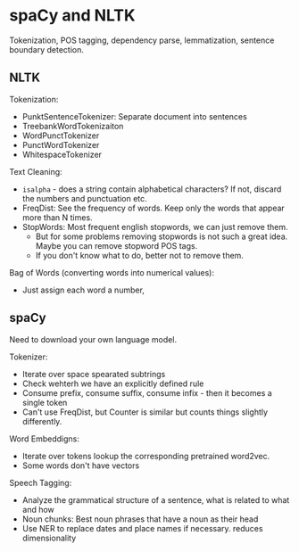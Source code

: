 # spaCy and NLTK

Tokenization, POS tagging, dependency parse, lemmatization, sentence boundary detection.

## NLTK

Tokenization:
 - PunktSentenceTokenizer: Separate document into sentences
 - TreebankWordTokenizaiton
 - WordPunctTokenizer
 - PunctWordTokenizer
 - WhitespaceTokenizer

Text Cleaning:
 - `isalpha` - does a string contain alphabetical characters? If not, discard
    the numbers and punctuation etc.
 - FreqDist: See the frequency of words. Keep only the words that appear more than N times.
 - StopWords: Most frequent english stopwords, we can just remove them.
   - But for some problems removing stopwords is not such a great idea. Maybe you can remove
     stopword POS tags.
   - If you don't know what to do, better not to remove them.

Bag of Words (converting words into numerical values):
 - Just assign each word a number, 

## spaCy

Need to download your own language model.

Tokenizer:
 - Iterate over space spearated subtrings
 - Check wehterh we have an explicitly defined rule 
 - Consume prefix, consume suffix, consume infix - then it becomes a single token
 - Can't use FreqDist, but Counter is similar but counts things slightly differently.

Word Embeddigns:
 - Iterate over tokens lookup the corresponding pretrained word2vec.
 - Some words don't have vectors

Speech Tagging:
 - Analyze the grammatical structure of a sentence, what is related to what and how
 - Noun chunks: Best noun phrases that have a noun as their head
 - Use NER to replace dates and place names if necessary. reduces dimensionality

